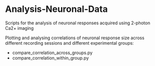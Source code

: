 # Analysis-Neuronal-Data

Scripts for the analysis of neuronal responses acquired using 2-photon Ca2+ imaging

Plotting and analysing correlations of neuronal response size across different recording sessions
and different experimental groups: 
- compare_correlation_across_groups.py
- compare_correlation_within_group.py
